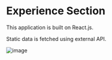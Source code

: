 # Experience Section

This application is built on React.js.

Static data is fetched using external API.

![image](https://user-images.githubusercontent.com/107784718/183248110-657de6b2-76e0-49cf-99c7-545ca6ad3127.png)
